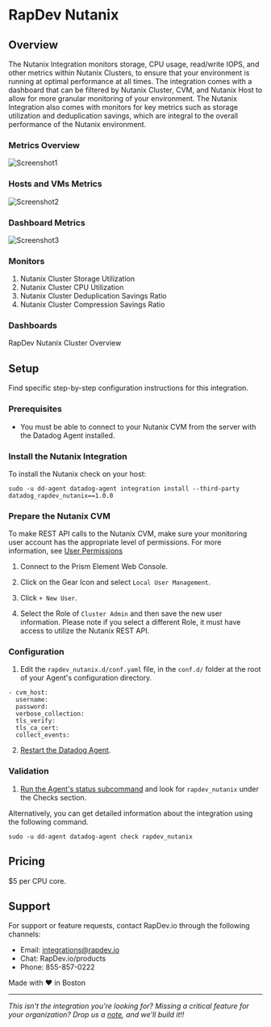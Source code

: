 # RapDev Nutanix

## Overview
The Nutanix Integration monitors storage, CPU usage, read/write IOPS, and other metrics within Nutanix Clusters, to ensure that your environment is running at optimal performance at all times. The integration comes with a dashboard that can be filtered by Nutanix Cluster, CVM, and Nutanix Host to allow for more granular monitoring of your environment. The Nutanix Integration also comes with monitors for key metrics such as storage utilization and deduplication savings, which are integral to the overall performance of the Nutanix environment.

### Metrics Overview 
![Screenshot1](https://raw.githubusercontent.com/DataDog/marketplace/master/rapdev_nutanix/images/1.png)

### Hosts and VMs Metrics
![Screenshot2](https://raw.githubusercontent.com/DataDog/marketplace/master/rapdev_nutanix/images/2.png)

### Dashboard Metrics 
![Screenshot3](https://raw.githubusercontent.com/DataDog/marketplace/master/rapdev_nutanix/images/3.png)

### Monitors

1. Nutanix Cluster Storage Utilization
2. Nutanix Cluster CPU Utilization
3. Nutanix Cluster Deduplication Savings Ratio
4. Nutanix Cluster Compression Savings Ratio

### Dashboards

RapDev Nutanix Cluster Overview
## Setup
Find specific step-by-step configuration instructions for this integration.

### Prerequisites
* You must be able to connect to your Nutanix CVM from the server with the Datadog Agent installed.

### Install the Nutanix Integration
To install the Nutanix check on your host:

`sudo ‐u dd‐agent datadog‐agent integration install --third-party datadog_rapdev_nutanix==1.0.0`

### Prepare the Nutanix CVM
To make REST API calls to the Nutanix CVM, make sure your monitoring user account has the appropriate level of permissions. For more information, see [User Permissions](https://portal.nutanix.com/page/documents/details?targetId=Web-Console-Guide-Prism-v55:wc-user-create-wc-t.html)

1. Connect to the Prism Element Web Console.

2. Click on the Gear Icon and select `Local User Management`.

3. Click `+ New User`.

4. Select the Role of `Cluster Admin` and then save the new user information. Please note if you select a different Role, it must have access to utilize the Nutanix REST API.

### Configuration

1. Edit the `rapdev_nutanix.d/conf.yaml` file, in the `conf.d/` folder at the root of your Agent's configuration directory.
  ```
  - cvm_host:
    username:
    password:
    verbose_collection:
    tls_verify:
    tls_ca_cert:
    collect_events:
  ```
2. [Restart the Datadog Agent](https://docs.datadoghq.com/agent/guide/agent-commands/?tab=agentv6v7#start-stop-and-restart-the-agent).

### Validation
1. [Run the Agent's status subcommand](https://docs.datadoghq.com/agent/guide/agent-commands/?tab=agentv6v7#agent-information) and look for `rapdev_nutanix` under the Checks section.

Alternatively, you can get detailed information about the integration using the following command.
```
sudo ‐u dd‐agent datadog‐agent check rapdev_nutanix
```
## Pricing
$5 per CPU core.

## Support
For support or feature requests, contact RapDev.io through the following channels:

- Email: integrations@rapdev.io
- Chat: RapDev.io/products
- Phone: 855-857-0222

Made with ❤️ in Boston

---

*This isn't the integration you're looking for? Missing a critical feature for your organization? Drop us a [note](mailto:integrations@rapdev.io), and we'll build it!!*
